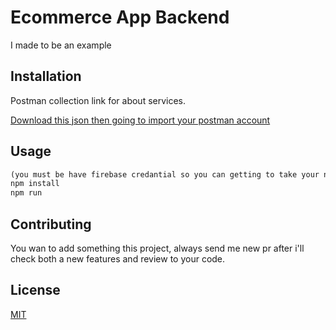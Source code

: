 # Ecommerce App Backend

I made to be an example

## Installation

Postman collection link for about services.

[Download this json then going to import your postman account](https://www.getpostman.com/collections/ac2a32c5576705d1d24b)

## Usage

```python
(you must be have firebase credantial so you can getting to take your new project or existing)
npm install
npm run

```

## Contributing

You wan to add something this project, always send me new pr after i'll check both a new features and review to your code.

## License

[MIT](https://choosealicense.com/licenses/mit/)
